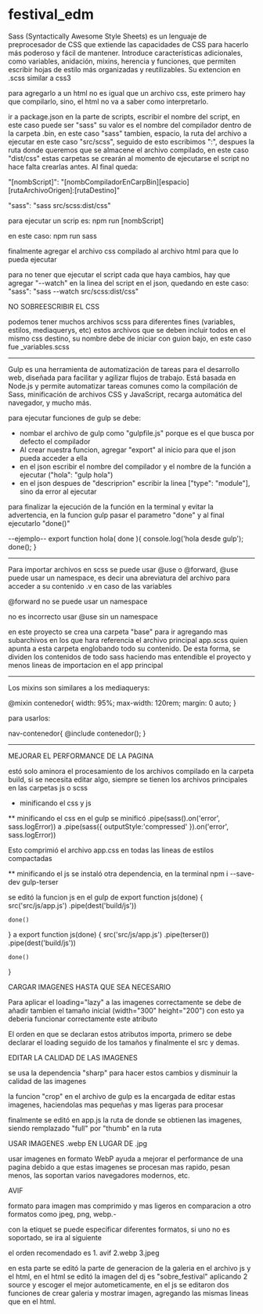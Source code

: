 # festival_edm

Sass (Syntactically Awesome Style Sheets) es un lenguaje de preprocesador de CSS que extiende las capacidades de CSS para hacerlo más poderoso y fácil de mantener. Introduce características adicionales, como variables, anidación, mixins, herencia y funciones, que permiten escribir hojas de estilo más organizadas y reutilizables.
Su extencion en .scss similar a css3

para agregarlo a un html no es igual que un archivo css, este primero hay que compilarlo, sino, el html no va a saber como interpretarlo. 

ir a package.json
en la parte de scripts, escribir el nombre del script, en este caso puede ser "sass" su valor es el nombre del compilador dentro de la carpeta .bin, en este caso "sass" tambien, espacio, la ruta del archivo a ejecutar en este caso "src/scss", seguido de esto escribimos ":", despues la ruta donde queremos que se almacene el archivo compilado, en este caso "dist/css" estas carpetas se crearán al momento de ejecutarse el script no hace falta crearlas antes. Al final queda:

"[nombScript]": "[nombCompiladorEnCarpBin][espacio] [rutaArchivoOrigen]:[rutaDestino]"

"sass": "sass src/scss:dist/css"

para ejecutar un scrip es: npm run [nombScript] 

en este caso: npm run sass

finalmente agregar el archivo css compilado al archivo html para que lo pueda ejecutar

para no tener que ejecutar el script cada que haya cambios, hay que agregar "--watch" en la linea del script en el json, quedando en este caso:
"sass": "sass --watch src/scss:dist/css"

NO SOBREESCRIBIR EL CSS

podemos tener muchos archivos scss para diferentes fines (variables, estilos, mediaquerys, etc) estos archivos que se deben incluir todos en el mismo css destino, su nombre debe de iniciar con guion bajo, en este caso fue _variables.scss

------------------------------------------------------------

Gulp es una herramienta de automatización de tareas para el desarrollo web, diseñada para facilitar y agilizar flujos de trabajo. Está basada en Node.js y permite automatizar tareas comunes como la compilación de Sass, minificación de archivos CSS y JavaScript, recarga automática del navegador, y mucho más.

para ejecutar funciones de gulp se debe:
+ nombar el archivo de gulp como "gulpfile.js" porque es el que busca por defecto el compilador
+ Al crear nuestra funcion, agregar "export" al inicio para que el json pueda acceder a ella
+ en el json escribir el nombre del compilador y el nombre de la función a ejecutar ("hola": "gulp hola")
+ en el json despues de "descriprion" escribir la linea ["type": "module"], sino da error al ejecutar

para finalizar la ejecución de la función en la terminal y evitar la advertencia, en la funcion gulp pasar el parametro "done" y al final ejecutarlo "done()"

--ejemplo--
export function hola( done ){
    console.log('hola desde gulp');
    done();
}

-----------------------------------------------------------

Para importar archivos en scss se puede usar @use o @forward,
@use puede usar un namespace, es decir una abreviatura del archivo para acceder a su contenido .v en caso de las variables

@forward no se puede usar un namespace

no es incorrecto usar @use sin un namespace

en este proyecto se crea una carpeta "base" para ir agregando mas subarchivos en los que hara referencia el archivo principal app.scss quien apunta a esta carpeta englobando todo su contenido. De esta forma, se dividen los contenidos de todo sass haciendo mas entendible el proyecto y menos lineas de importacion en el app principal

------------------------------------------------------------

Los mixins son similares a los mediaquerys:

@mixin contenedor{
    width: 95%;
    max-width: 120rem;
    margin: 0 auto;
}

para usarlos:

nav-contenedor{
    @include contenedor();
}


--------------------------------------------------------
MEJORAR EL PERFORMANCE DE LA PAGINA

estó solo aminora el procesamiento de los archivos compilado en la carpeta build, si se necesita editar algo, siempre se tienen los archivos principales en las carpetas js o scss

+ minificando el css y js

** minificando el css
en el gulp se minificó
.pipe(sass().on('error', sass.logError))
a
.pipe(sass({
            outputStyle:'compressed'
        }).on('error', sass.logError))

Esto comprimió el archivo app.css en todas las lineas de estilos compactadas

** minificando el js
se instaló otra dependencia, en la terminal
npm i --save-dev gulp-terser

se editó la funcion js en el gulp de 
export function js(done) {
    src('src/js/app.js')
        .pipe(dest('build/js'))

    done()
}
a
export function js(done) {
    src('src/js/app.js')
        .pipe(terser())
        .pipe(dest('build/js'))

    done()
}


CARGAR IMAGENES HASTA QUE SEA NECESARIO

Para aplicar el loading="lazy" a las imagenes correctamente se debe de añadir tambien el tamaño inicial (width="300" height="200") con esto ya deberia funcionar correctamente este atributo

El orden en que se declaran estos atributos importa, primero se debe declarar el loading seguido de los tamaños y finalmente el src y demas.


EDITAR LA CALIDAD DE LAS IMAGENES

se usa la dependencia "sharp" para hacer estos cambios y disminuir la calidad de las imagenes

la funcion "crop" en el archivo de gulp es la encargada de editar estas imagenes, haciendolas mas pequeñas y mas ligeras para procesar

finalmente se editó en app.js la ruta de donde se obtienen las imagenes, siendo remplazado "full" por "thumb" en la ruta

USAR IMAGENES .webp EN LUGAR DE .jpg 

usar imagenes en formato WebP ayuda a mejorar el performance de una pagina debido a que estas imagenes se procesan mas rapido, pesan menos, las soportan varios navegadores modernos, etc.


AVIF

formato para imagen mas comprimido y mas ligeros en comparacion a otro formatos como jpeg, png, webp.-

con la etiquet <picture> se puede especificar diferentes formatos, si uno no es soportado, se ira al siguiente <source>

el orden recomendado es 1. avif 2.webp 3.jpeg

en esta parte se editó la parte de generacion de la galeria en el archivo js y el html, en el html se editó la imagen del dj es "sobre_festival" aplicando 2 source y escoger el mejor autometicamente, en el js se editaron dos funciones de crear galeria y mostrar imagen, agregando las mismas lineas que en el html.
